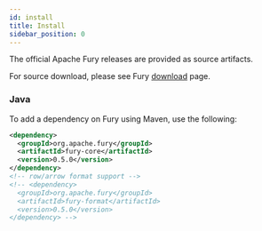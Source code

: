 ```yaml
---
id: install
title: Install
sidebar_position: 0
---
```


The official Apache Fury releases are provided as source artifacts.

For source download, please see Fury [download](/download/) page.

### Java
To add a dependency on Fury using Maven, use the following:

```xml
<dependency>
  <groupId>org.apache.fury</groupId>
  <artifactId>fury-core</artifactId>
  <version>0.5.0</version>
</dependency>
<!-- row/arrow format support -->
<!-- <dependency>
  <groupId>org.apache.fury</groupId>
  <artifactId>fury-format</artifactId>
  <version>0.5.0</version>
</dependency> -->
```

